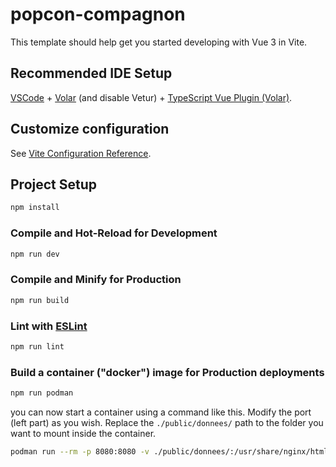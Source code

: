 # popcon-compagnon

This template should help get you started developing with Vue 3 in Vite.

## Recommended IDE Setup

[VSCode](https://code.visualstudio.com/) + [Volar](https://marketplace.visualstudio.com/items?itemName=Vue.volar) (and disable Vetur) + [TypeScript Vue Plugin (Volar)](https://marketplace.visualstudio.com/items?itemName=Vue.vscode-typescript-vue-plugin).

## Customize configuration

See [Vite Configuration Reference](https://vitejs.dev/config/).

## Project Setup

```sh
npm install
```

### Compile and Hot-Reload for Development

```sh
npm run dev
```

### Compile and Minify for Production

```sh
npm run build
```

### Lint with [ESLint](https://eslint.org/)

```sh
npm run lint
```

### Build a container ("docker") image for Production deployments

```sh
npm run podman
```

you can now start a container using a command like this.
Modify the port (left part) as you wish.
Replace the `./public/donnees/` path to the folder you want to mount inside the container.

```sh
podman run --rm -p 8080:8080 -v ./public/donnees/:/usr/share/nginx/html/donnees/ localhost/popcon-compagnon:latest
```
